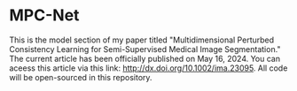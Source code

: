 # MPC-Net
This is the model section of my paper titled "Multidimensional Perturbed Consistency Learning for Semi-Supervised Medical Image Segmentation." The current article has been officially published on May 16, 2024. You can aceess this article via this link: http://dx.doi.org/10.1002/ima.23095. All code will be open-sourced in this repository.
